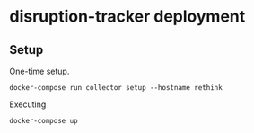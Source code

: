 # disruption-tracker deployment

## Setup

One-time setup.

```
docker-compose run collector setup --hostname rethink
```

Executing

```
docker-compose up
```
